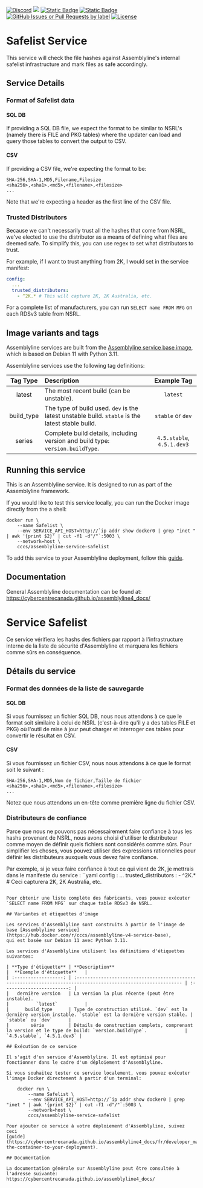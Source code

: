 [![Discord](https://img.shields.io/badge/chat-on%20discord-7289da.svg?sanitize=true)](https://discord.gg/GUAy9wErNu)
[![](https://img.shields.io/discord/908084610158714900)](https://discord.gg/GUAy9wErNu)
[![Static Badge](https://img.shields.io/badge/github-assemblyline-blue?logo=github)](https://github.com/CybercentreCanada/assemblyline)
[![Static Badge](https://img.shields.io/badge/github-assemblyline\_service\_safelist-blue?logo=github)](https://github.com/CybercentreCanada/assemblyline-service-safelist)
[![GitHub Issues or Pull Requests by label](https://img.shields.io/github/issues/CybercentreCanada/assemblyline/service-safelist)](https://github.com/CybercentreCanada/assemblyline/issues?q=is:issue+is:open+label:service-safelist)
[![License](https://img.shields.io/github/license/CybercentreCanada/assemblyline-service-safelist)](./LICENSE)
# Safelist Service

This service will check the file hashes against Assemblyline's internal safelist infrastructure and mark files as safe accordingly.

## Service Details

### Format of Safelist data

#### SQL DB

If providing a SQL DB file, we expect the format to be similar to NSRL's (namely there is FILE and PKG tables) where the updater can load and query those tables to convert the output to CSV.

#### CSV

If providing a CSV file, we're expecting the format to be:

```
SHA-256,SHA-1,MD5,Filename,Filesize
<sha256>,<sha1>,<md5>,<filename>,<filesize>
...
```

Note that we're expecting a header as the first line of the CSV file.

### Trusted Distributors
Because we can't necessarily trust all the hashes that come from NSRL, we've elected to use the distributor
as a means of defining what files are deemed safe. To simplify this, you can use regex to set what distributors to trust.

For example, if I want to trust anything from 2K, I would set in the service manifest:
```yaml
config:
  ...
  trusted_distributors:
    - ^2K.* # This will capture 2K, 2K Australia, etc.
```

For a complete list of manufacturers, you can run `SELECT name FROM MFG` on each RDSv3 table from NSRL.

## Image variants and tags

Assemblyline services are built from the [Assemblyline service base image](https://hub.docker.com/r/cccs/assemblyline-v4-service-base),
which is based on Debian 11 with Python 3.11.

Assemblyline services use the following tag definitions:

| **Tag Type** | **Description**                                                                                  |      **Example Tag**       |
| :----------: | :----------------------------------------------------------------------------------------------- | :------------------------: |
|    latest    | The most recent build (can be unstable).                                                         |          `latest`          |
|  build_type  | The type of build used. `dev` is the latest unstable build. `stable` is the latest stable build. |     `stable` or `dev`      |
|    series    | Complete build details, including version and build type: `version.buildType`.                   | `4.5.stable`, `4.5.1.dev3` |

## Running this service

This is an Assemblyline service. It is designed to run as part of the Assemblyline framework.

If you would like to test this service locally, you can run the Docker image directly from the a shell:

    docker run \
        --name Safelist \
        --env SERVICE_API_HOST=http://`ip addr show docker0 | grep "inet " | awk '{print $2}' | cut -f1 -d"/"`:5003 \
        --network=host \
        cccs/assemblyline-service-safelist

To add this service to your Assemblyline deployment, follow this
[guide](https://cybercentrecanada.github.io/assemblyline4_docs/developer_manual/services/run_your_service/#add-the-container-to-your-deployment).

## Documentation

General Assemblyline documentation can be found at: https://cybercentrecanada.github.io/assemblyline4_docs/

# Service Safelist

Ce service vérifiera les hashs des fichiers par rapport à l'infrastructure interne de la liste de sécurité d'Assemblyline et marquera les fichiers comme sûrs en conséquence.

## Détails du service

### Format des données de la liste de sauvegarde

#### SQL DB

Si vous fournissez un fichier SQL DB, nous nous attendons à ce que le format soit similaire à celui de NSRL (c'est-à-dire qu'il y a des tables FILE et PKG) où l'outil de mise à jour peut charger et interroger ces tables pour convertir le résultat en CSV.

#### CSV

Si vous fournissez un fichier CSV, nous nous attendons à ce que le format soit le suivant :

```
SHA-256,SHA-1,MD5,Nom de fichier,Taille de fichier
<sha256>,<sha1>,<md5>,<filename>,<filesize>
...
```

Notez que nous attendons un en-tête comme première ligne du fichier CSV.

### Distributeurs de confiance
Parce que nous ne pouvons pas nécessairement faire confiance à tous les hashs provenant de NSRL, nous avons choisi d'utiliser le distributeur
comme moyen de définir quels fichiers sont considérés comme sûrs. Pour simplifier les choses, vous pouvez utiliser des expressions rationnelles pour définir les distributeurs auxquels vous devez faire confiance.

Par exemple, si je veux faire confiance à tout ce qui vient de 2K, je mettrais dans le manifeste du service :
``yaml
config :
  ...
  trusted_distributors :
    - ^2K.* # Ceci capturera 2K, 2K Australia, etc.
```

Pour obtenir une liste complète des fabricants, vous pouvez exécuter `SELECT name FROM MFG` sur chaque table RDSv3 de NSRL.

## Variantes et étiquettes d'image

Les services d'Assemblyline sont construits à partir de l'image de base [Assemblyline service](https://hub.docker.com/r/cccs/assemblyline-v4-service-base),
qui est basée sur Debian 11 avec Python 3.11.

Les services d'Assemblyline utilisent les définitions d'étiquettes suivantes:

| **Type d'étiquette** | **Description**                                                                                                |  **Exemple d'étiquette**   |
| :------------------: | :------------------------------------------------------------------------------------------------------------- | :------------------------: |
|   dernière version   | La version la plus récente (peut être instable).                                                               |          `latest`          |
|      build_type      | Type de construction utilisé. `dev` est la dernière version instable. `stable` est la dernière version stable. |     `stable` ou `dev`      |
|        série         | Détails de construction complets, comprenant la version et le type de build: `version.buildType`.              | `4.5.stable`, `4.5.1.dev3` |

## Exécution de ce service

Il s'agit d'un service d'Assemblyline. Il est optimisé pour fonctionner dans le cadre d'un déploiement d'Assemblyline.

Si vous souhaitez tester ce service localement, vous pouvez exécuter l'image Docker directement à partir d'un terminal:

    docker run \
        --name Safelist \
        --env SERVICE_API_HOST=http://`ip addr show docker0 | grep "inet " | awk '{print $2}' | cut -f1 -d"/"`:5003 \
        --network=host \
        cccs/assemblyline-service-safelist

Pour ajouter ce service à votre déploiement d'Assemblyline, suivez ceci
[guide](https://cybercentrecanada.github.io/assemblyline4_docs/fr/developer_manual/services/run_your_service/#add-the-container-to-your-deployment).

## Documentation

La documentation générale sur Assemblyline peut être consultée à l'adresse suivante: https://cybercentrecanada.github.io/assemblyline4_docs/
